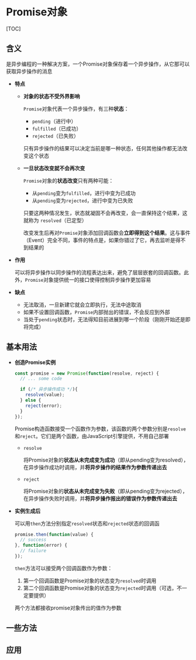 # Promise对象

[TOC]

## 含义

是异步编程的一种解决方案，一个Promise对象保存着一个异步操作，从它那可以获取异步操作的消息

- **特点**

  - **对象的状态不受外界影响**

    `Promise`对象代表一个异步操作，有三种**状态**：

    - `pending`（进行中）
    - `fulfilled`（已成功）
    - `rejected`（已失败）

    只有异步操作的结果可以决定当前是哪一种状态，任何其他操作都无法改变这个状态

  - **一旦状态改变就不会再次变**

    `Promise`对象的**状态改变**只有两种可能：

    - 从`pending`变为`fulfilled`，进行中变为已成功
    - 从`pending`变为`rejected`，进行中变为已失败

    只要这两种情况发生，状态就凝固不会再改变，会一直保持这个结果，这就称为 `resolved`（已定型）

    改变发生后再对`Promise`对象添加回调函数会**立即得到这个结果**。这与事件（Event）完全不同，事件的特点是，如果你错过了它，再去监听是得不到结果的

- **作用**

  可以将异步操作以同步操作的流程表达出来，避免了层层嵌套的回调函数。此外，`Promise`对象提供统一的接口使得控制异步操作更加容易

- **缺点**

  - 无法取消，一旦新建它就会立即执行，无法中途取消
  - 如果不设置回调函数，`Promise`内部抛出的错误，不会反应到外部
  - 当处于`pending`状态时，无法得知目前进展到哪一个阶段（刚刚开始还是即将完成）



## 基本用法

- **创造Promise实例**

  ```javascript
  const promise = new Promise(function(resolve, reject) {
    // ... some code
  
    if (/* 异步操作成功 */){
      resolve(value);
    } else {
      reject(error);
    }
  });
  ```

  Promise构造函数接受一个函数作为参数，该函数的两个参数分别是`resolve`和`reject`。它们是两个函数，由JavaScript引擎提供，不用自己部署

  - `resolve`

    将Promise对象的**状态从未完成变为成功**（即从pending变为resolved），在异步操作成功时调用，并**将异步操作的结果作为参数传递出去**

  - `reject`

    将Promise对象的**状态从未完成变为失败**（即从pending变为rejected），在异步操作失败时调用，并**将异步操作报出的错误作为参数传递出去**

- **实例生成后**

  可以用`then`方法分别指定`resolved`状态和`rejected`状态的回调函

  ```javascript
  promise.then(function(value) {
    // success
  }, function(error) {
    // failure
  });
  ```

  `then`方法可以接受两个回调函数作为参数：

  1. 第一个回调函数是Promise对象的状态变为`resolved`时调用
  2. 第二个回调函数是Promise对象的状态变为`rejected`时调用（可选，不一定要提供）

  两个方法都接收promise对象传出的值作为参数

  

## 一些方法





## 应用

